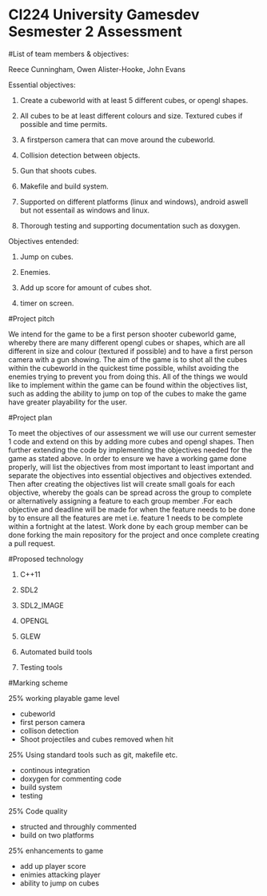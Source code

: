 # CI224 University Gamesdev Sesmester 2 Assessment

#List of team members & objectives: 

Reece Cunningham, Owen Alister-Hooke, John Evans

Essential objectives:

1) Create a cubeworld with at least 5 different cubes, or opengl shapes. 

2) All cubes to be at least different colours and size. Textured cubes if possible and time permits. 

3) A firstperson camera that can move around the cubeworld.

4) Collision detection between objects.

5) Gun that shoots cubes.

6) Makefile and build system.

7) Supported on different platforms (linux and windows), android aswell but not essentail as windows and linux.

8) Thorough testing and supporting documentation such as doxygen.

Objectives entended:

1) Jump on cubes.

2) Enemies.

3) Add up score for amount of cubes shot.

4) timer on screen.


#Project pitch

We intend for the game to be a first person shooter cubeworld game, whereby there are many different opengl cubes or shapes, which are all different in size and colour (textured if possible) and to have a first person camera with a gun showing. The aim of the game is to shot all the cubes within the cubeworld in the quickest time possible, whilst avoiding the enemies trying to prevent you from doing this. All of the things we would like to implement within the game can be found within the objectives list, such as adding the ability to jump on top of the cubes to make the game have greater playability for the user. 


#Project plan

To meet the objectives of our assessment we will use our current semester 1 code and extend on this by adding more cubes and opengl shapes. Then further extending the code by implementing the objectives needed for the game as stated above. In order to ensure we have a working game done properly, will list the objectives from most important to least important and separate the objectives into essential objectives and objectives extended. Then after creating the objectives list will create small goals for each objective, whereby the goals can be spread across the group to complete or alternatively assigning a feature to each group member .For each objective and deadline will be made for when the feature needs to be done by to ensure all the features are met i.e. feature 1 needs to be complete within a fortnight at the latest. Work done by each group member can be done forking the main repository for the project and once complete creating a pull request. 


#Proposed technology

1) C++11

2) SDL2

3) SDL2_IMAGE

4) OPENGL

5) GLEW

6) Automated build tools

7) Testing tools
 
#Marking scheme

25% working playable game level
- cubeworld
- first person camera
- collison detection 
- Shoot projectiles and cubes removed when hit


25% Using standard tools such as git, makefile etc.
- continous integration
- doxygen for commenting code 
- build system
- testing 


25% Code quality
- structed and throughly commented
- build on two platforms


25% enhancements to game
- add up player score
- enimies attacking player
- ability to jump on cubes




